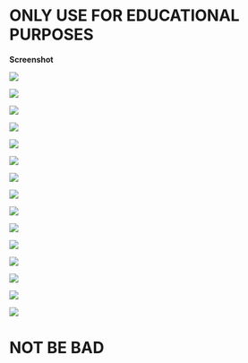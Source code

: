 # ONLY USE FOR EDUCATIONAL PURPOSES

**Screenshot**

![](/screenshot/1.png)

![](/screenshot/3.png)

![](/screenshot/2.png)

![](/screenshot/4.png)

![](/screenshot/5.png)

![](/screenshot/6.png)

![](/screenshot/7.png)

![](/screenshot/8.png)

![](/screenshot/9.png)

![](/screenshot/10.png)

![](/screenshot/11.png)

![](/screenshot/12.png)

![](/screenshot/13.png)

![](/screenshot/14.png)

![](/screenshot/15.png)

# NOT BE BAD

